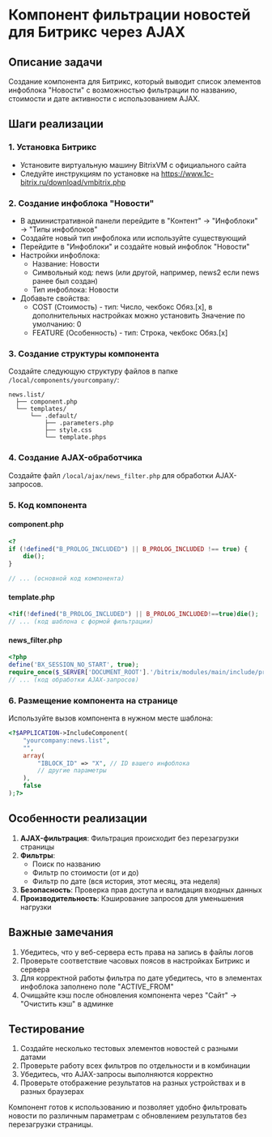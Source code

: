 # Компонент фильтрации новостей для Битрикс через AJAX

## Описание задачи

Создание компонента для Битрикс, который выводит список элементов инфоблока "Новости" с возможностью фильтрации по названию, стоимости и дате активности с использованием AJAX.

## Шаги реализации

### 1. Установка Битрикс
- Установите виртуальную машину BitrixVM с официального сайта
- Следуйте инструкциям по установке на https://www.1c-bitrix.ru/download/vmbitrix.php

### 2. Создание инфоблока "Новости"
- В административной панели перейдите в "Контент" → "Инфоблоки" → "Типы инфоблоков"
- Создайте новый тип инфоблока или используйте существующий
- Перейдите в "Инфоблоки" и создайте новый инфоблок "Новости"
- Настройки инфоблока:
  - Название: Новости
  - Символьный код: news (или другой, например, news2 если news ранее был создан)
  - Тип инфоблока: Новости
- Добавьте свойства:
  - COST (Стоимость) - тип: Число, чекбокс Обяз.[x], в дополнительных настройках можно установить Значение по умолчанию: 0
  - FEATURE (Особенность) - тип: Строка, чекбокс Обяз.[x]

### 3. Создание структуры компонента
Создайте следующую структуру файлов в папке `/local/components/yourcompany/`:

```
news.list/
  ├── component.php
  └── templates/
      └── .default/
          ├── .parameters.php
          ├── style.css
          └── template.phps
```

### 4. Создание AJAX-обработчика
Создайте файл `/local/ajax/news_filter.php` для обработки AJAX-запросов.

### 5. Код компонента

#### component.php
```php
<?
if (!defined("B_PROLOG_INCLUDED") || B_PROLOG_INCLUDED !== true) {
    die();
}

// ... (основной код компонента)
```

#### template.php
```php
<?if(!defined("B_PROLOG_INCLUDED") || B_PROLOG_INCLUDED!==true)die();
// ... (код шаблона с формой фильтрации)
```

#### news_filter.php
```php
<?php
define('BX_SESSION_NO_START', true);
require_once($_SERVER['DOCUMENT_ROOT'].'/bitrix/modules/main/include/prolog_before.php');
// ... (код обработки AJAX-запросов)
```

### 6. Размещение компонента на странице
Используйте вызов компонента в нужном месте шаблона:
```php
<?$APPLICATION->IncludeComponent(
    "yourcompany:news.list", 
    "", 
    array(
        "IBLOCK_ID" => "X", // ID вашего инфоблока
        // другие параметры
    ),
    false
);?>
```

## Особенности реализации

1. **AJAX-фильтрация**: Фильтрация происходит без перезагрузки страницы
2. **Фильтры**:
   - Поиск по названию
   - Фильтр по стоимости (от и до)
   - Фильтр по дате (вся история, этот месяц, эта неделя)
3. **Безопасность**: Проверка прав доступа и валидация входных данных
4. **Производительность**: Кэширование запросов для уменьшения нагрузки

## Важные замечания

1. Убедитесь, что у веб-сервера есть права на запись в файлы логов
2. Проверьте соответствие часовых поясов в настройках Битрикс и сервера
3. Для корректной работы фильтра по дате убедитесь, что в элементах инфоблока заполнено поле "ACTIVE_FROM"
4. Очищайте кэш после обновления компонента через "Сайт" → "Очистить кэш" в админке

## Тестирование

1. Создайте несколько тестовых элементов новостей с разными датами
2. Проверьте работу всех фильтров по отдельности и в комбинации
3. Убедитесь, что AJAX-запросы выполняются корректно
4. Проверьте отображение результатов на разных устройствах и в разных браузерах

Компонент готов к использованию и позволяет удобно фильтровать новости по различным параметрам с обновлением результатов без перезагрузки страницы.
